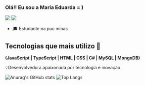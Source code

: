 ### Olá!! Eu sou a Maria Eduarda = )
  <a href = "mariaeduarda.reis0414@gmail.com"><img src="https://img.shields.io/badge/-Gmail-%23333?style=for-the-badge&logo=gmail&logoColor=white" target="_blank"></a>
 <a href="https://www.linkedin.com/in/maria-eduarda-dos-reis-2a73a1238" target="_blank"><img src="https://img.shields.io/badge/-LinkedIn-%230077B5?style=for-the-badge&logo=linkedin&logoColor=white" target="_blank"></a> 
<ul>

  <li>🎓 Estudante na puc minas</li>
</ul>


## Tecnologias que mais utilizo 🚀

<p> <strong>(JavaScript | TypeScript | HTML | CSS | C# | MySQL | 
MongoDB)</strong></p>



<p>💡Desenvolvedora apaixonada por tecnologia e inovação.</p>


![Anurag's GitHub stats](https://github-readme-stats.vercel.app/api?username=MariaEduardadr&show_icons=true&theme=dracula)
![Top Langs](https://github-readme-stats.vercel.app/api/top-langs/??username=MariaEduardadr&show_icons=true&theme=dracula)

